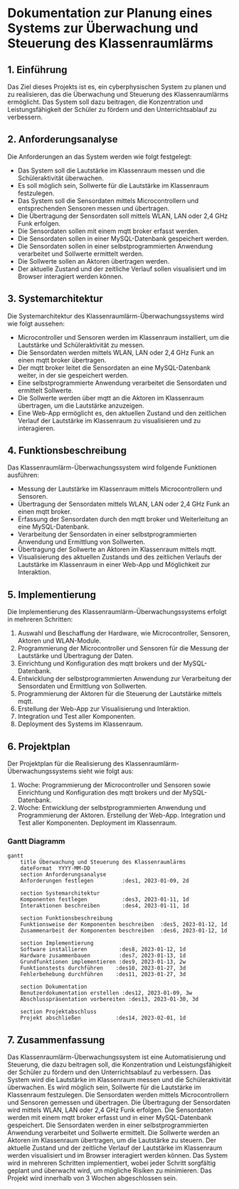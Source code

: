 # Dokumentation zur Planung eines Systems zur Überwachung und Steuerung des Klassenraumlärms

## 1. Einführung

Das Ziel dieses Projekts ist es, ein cyberphysischen System zu planen und zu realisieren, das die Überwachung und Steuerung des Klassenraumlärms ermöglicht. Das System soll dazu beitragen, die Konzentration und Leistungsfähigkeit der Schüler zu fördern und den Unterrichtsablauf zu verbessern.

## 2. Anforderungsanalyse

Die Anforderungen an das System werden wie folgt festgelegt:

- Das System soll die Lautstärke im Klassenraum messen und die Schüleraktivität überwachen.
- Es soll möglich sein, Sollwerte für die Lautstärke im Klassenraum festzulegen.
- Das System soll die Sensordaten mittels Microcontrollern und entsprechenden Sensoren messen und übertragen.
- Die Übertragung der Sensordaten soll mittels WLAN, LAN oder 2,4 GHz Funk erfolgen.
- Die Sensordaten sollen mit einem mqtt broker erfasst werden.
- Die Sensordaten sollen in einer MySQL-Datenbank gespeichert werden.
- Die Sensordaten sollen in einer selbstprogrammierten Anwendung verarbeitet und Sollwerte ermittelt werden.
- Die Sollwerte sollen an Aktoren übertragen werden.
- Der aktuelle Zustand und der zeitliche Verlauf sollen visualisiert und im Browser interagiert werden können.

## 3. Systemarchitektur

Die Systemarchitektur des Klassenraumlärm-Überwachungssystems wird wie folgt aussehen:

- Microcontroller und Sensoren werden im Klassenraum installiert, um die Lautstärke und Schüleraktivität zu messen.
- Die Sensordaten werden mittels WLAN, LAN oder 2,4 GHz Funk an einen mqtt broker übertragen.
- Der mqtt broker leitet die Sensordaten an eine MySQL-Datenbank weiter, in der sie gespeichert werden.
- Eine selbstprogrammierte Anwendung verarbeitet die Sensordaten und ermittelt Sollwerte.
- Die Sollwerte werden über mqtt an die Aktoren im Klassenraum übertragen, um die Lautstärke anzuzeigen.
- Eine Web-App ermöglicht es, den aktuellen Zustand und den zeitlichen Verlauf der Lautstärke im Klassenraum zu visualisieren und zu interagieren.

## 4. Funktionsbeschreibung

Das Klassenraumlärm-Überwachungssystem wird folgende Funktionen ausführen:

- Messung der Lautstärke im Klassenraum mittels Microcontrollern und Sensoren.
- Übertragung der Sensordaten mittels WLAN, LAN oder 2,4 GHz Funk an einen mqtt broker.
- Erfassung der Sensordaten durch den mqtt broker und Weiterleitung an eine MySQL-Datenbank.
- Verarbeitung der Sensordaten in einer selbstprogrammierten Anwendung und Ermittlung von Sollwerten.
- Übertragung der Sollwerte an Aktoren im Klassenraum mittels mqtt.
- Visualisierung des aktuellen Zustands und des zeitlichen Verlaufs der Lautstärke im Klassenraum in einer Web-App und Möglichkeit zur Interaktion.

## 5. Implementierung

Die Implementierung des Klassenraumlärm-Überwachungssystems erfolgt in mehreren Schritten:

1. Auswahl und Beschaffung der Hardware, wie Microcontroller, Sensoren, Aktoren und WLAN-Module.
2. Programmierung der Microcontroller und Sensoren für die Messung der Lautstärke und Übertragung der Daten.
3. Einrichtung und Konfiguration des mqtt brokers und der MySQL-Datenbank.
4. Entwicklung der selbstprogrammierten Anwendung zur Verarbeitung der Sensordaten und Ermittlung von Sollwerten.
5. Programmierung der Aktoren für die Steuerung der Lautstärke mittels mqtt.
6. Erstellung der Web-App zur Visualisierung und Interaktion.
7. Integration und Test aller Komponenten.
8. Deployment des Systems im Klassenraum.

## 6. Projektplan

Der Projektplan für die Realisierung des Klassenraumlärm-Überwachungssystems sieht wie folgt aus:

1. Woche: Programmierung der Microcontroller und Sensoren sowie Einrichtung und Konfiguration des mqtt brokers und der MySQL-Datenbank.
2. Woche: Entwicklung der selbstprogrammierten Anwendung und Programmierung der Aktoren. Erstellung der Web-App. Integration und Test aller Komponenten. Deployment im Klassenraum.

### Gantt Diagramm

```mermaid
gantt
    title Überwachung und Steuerung des Klassenraumlärms
    dateFormat  YYYY-MM-DD
    section Anforderungsanalyse
    Anforderungen festlegen         :des1, 2023-01-09, 2d

    section Systemarchitektur
    Komponenten festlegen           :des3, 2023-01-11, 1d
    Interaktionen beschreiben       :des4, 2023-01-11, 1d

    section Funktionsbeschreibung
    Funktionsweise der Komponenten beschreiben  :des5, 2023-01-12, 1d
    Zusammenarbeit der Komponenten beschreiben  :des6, 2023-01-12, 1d

    section Implementierung
    Software installieren          :des8, 2023-01-12, 1d
    Hardware zusammenbauen         :des7, 2023-01-13, 1d
    Grundfunktionen implementieren :des9, 2023-01-13, 2w
    Funktionstests durchführen    :des10, 2023-01-27, 3d
    Fehlerbehebung durchführen    :des11, 2023-01-27, 3d

    section Dokumentation
    Benutzerdokumentation erstellen :des12, 2023-01-09, 3w
    Abschlusspräsentation vorbereiten :des13, 2023-01-30, 3d

    section Projektabschluss
    Projekt abschließen           :des14, 2023-02-01, 1d
```

## 7. Zusammenfassung

Das Klassenraumlärm-Überwachungssystem ist eine Automatisierung und Steuerung, die dazu beitragen soll, die Konzentration und Leistungsfähigkeit der Schüler zu fördern und den Unterrichtsablauf zu verbessern. Das System wird die Lautstärke im Klassenraum messen und die Schüleraktivität überwachen. Es wird möglich sein, Sollwerte für die Lautstärke im Klassenraum festzulegen. Die Sensordaten werden mittels Microcontrollern und Sensoren gemessen und übertragen. Die Übertragung der Sensordaten wird mittels WLAN, LAN oder 2,4 GHz Funk erfolgen. Die Sensordaten werden mit einem mqtt broker erfasst und in einer MySQL-Datenbank gespeichert. Die Sensordaten werden in einer selbstprogrammierten Anwendung verarbeitet und Sollwerte ermittelt. Die Sollwerte werden an Aktoren im Klassenraum übertragen, um die Lautstärke zu steuern. Der aktuelle Zustand und der zeitliche Verlauf der Lautstärke im Klassenraum werden visualisiert und im Browser interagiert werden können. Das System wird in mehreren Schritten implementiert, wobei jeder Schritt sorgfältig geplant und überwacht wird, um mögliche Risiken zu minimieren. Das Projekt wird innerhalb von 3 Wochen abgeschlossen sein.
